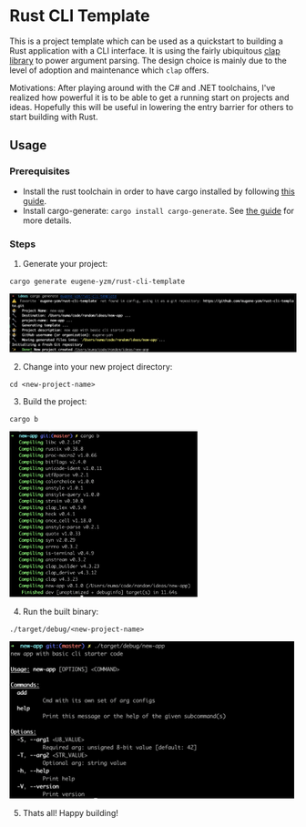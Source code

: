 # Rust CLI Template

This is a project template which can be used as a quickstart to building a Rust application with a CLI interface.  It is using the fairly ubiquitous [clap library](https://docs.rs/clap/latest/clap/) to power argument parsing.  The design choice is mainly due to the level of adoption and maintenance which `clap` offers.

Motivations: After playing around with the C# and .NET toolchains, I've realized how powerful it is to be able to get a running start on projects and ideas.  Hopefully this will be useful in lowering the entry barrier for others to start building with Rust.

## Usage

### Prerequisites
* Install the rust toolchain in order to have cargo installed by following
  [this guide](https://www.rust-lang.org/tools/install).
* Install cargo-generate: `cargo install cargo-generate`.  See [the guide](https://cargo-generate.github.io/cargo-generate/index.html) for more details.

### Steps

1.  Generate your project:
```
cargo generate eugene-yzm/rust-cli-template
```
![Alt text](command-line-usage.png)


2. Change into your new project directory:
```
cd <new-project-name>
```


3. Build the project:
```
cargo b
```
<img src="new-app-build.png" width="330"/>


4. Run the built binary:
```
./target/debug/<new-project-name>
```
<img src="running-binary.png" width="500"/>


5. Thats all!  Happy building!